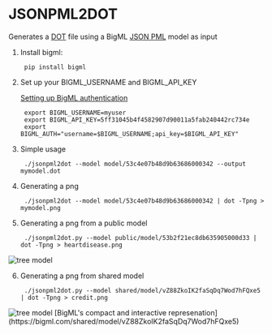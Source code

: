 JSONPML2DOT
===========

Generates a [DOT](http://www.graphviz.org/) file using a BigML [JSON PML](https://github.com/bigmlcom/json-pml) model as input

1. Install bigml:

        pip install bigml

2. Set up your BIGML_USERNAME and BIGML_API_KEY

   [Setting up BigML authentication](https://bigml.com/developers/quick_start#q_authenticate)

        export BIGML_USERNAME=myuser
        export BIGML_API_KEY=5ff31045b4f4582907d90011a5fab240442rc734e
        export BIGML_AUTH="username=$BIGML_USERNAME;api_key=$BIGML_API_KEY"

3. Simple usage

        ./jsonpml2dot --model model/53c4e07b48d9b63686000342 --output mymodel.dot

4. Generating a png

        ./jsonpml2dot --model model/53c4e07b48d9b63686000342 | dot -Tpng > mymodel.png

5. Generating a png from a public model

        ./jsonpml2dot.py --model public/model/53b2f21ec8db635905000d33 | dot -Tpng > heartdisease.png

<img src="https://raw.github.com/aficionado/jsonpml2dot/master/images/heartdisease.png" alt="tree model">

6. Generating a png from shared model

        ./jsonpml2dot.py --model shared/model/vZ88ZkoIK2faSqDq7Wod7hFQxe5 | dot -Tpng > credit.png

<img src="https://raw.github.com/aficionado/jsonpml2dot/master/images/credit.png" alt="tree model">
[BigML's compact and interactive represenation](https://bigml.com/shared/model/vZ88ZkoIK2faSqDq7Wod7hFQxe5)




